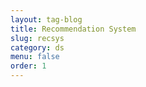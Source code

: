 ```yaml
---
layout: tag-blog
title: Recommendation System
slug: recsys
category: ds
menu: false
order: 1
---
```

